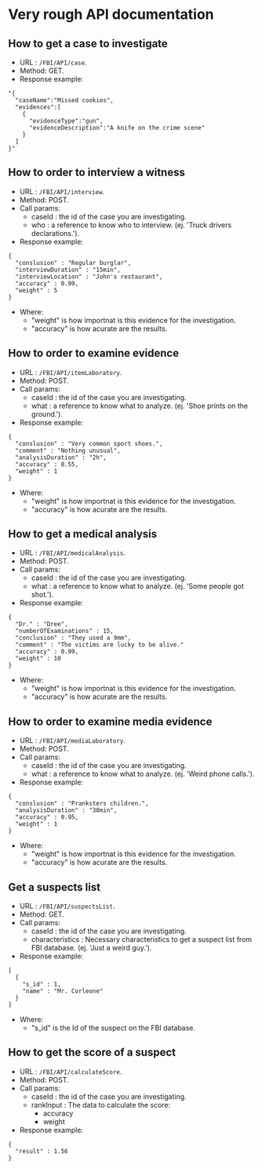 
Very rough API documentation
============================

How to get a case to investigate
--------------------------------

* URL : `/FBI/API/case`.
* Method: GET.
* Response example:
```
"{
  "caseName":"Missed cookies",
  "evidences":[
    {
      "evidenceType":"gun",
      "evidenceDescription":"A knife on the crime scene"
    }
  ]
}"
```
How to order to interview a witness
-----------------------------------

* URL : `/FBI/API/interview`.
* Method: POST.
* Call params:
  * caseId : the id of the case you are investigating. 
  * who : a reference to know who to interview. (ej. 'Truck drivers declarations.').
* Response example:
```
{
  "conslusion" : "Regular burglar",
  "interviewDuration" : "15min",
  "interviewLocation" : "John's restaurant",
  "accuracy" : 0.99,
  "weight" : 5
}

```
* Where:
  * "weight" is how importnat is this evidence for the investigation.
  * "accuracy" is how acurate are the results.

How to order to examine evidence
---------------------------------

* URL : `/FBI/API/itemLaboratory`.
* Method: POST.
* Call params:
  * caseId : the id of the case you are investigating. 
  * what : a reference to know what to analyze. (ej. 'Shoe prints on the ground.').
* Response example:
```
{
  "conslusion" : "Very common sport shoes.",
  "comment" : "Nothing unusual",
  "analysisDuration" : "2h",
  "accuracy" : 0.55,
  "weight" : 1
}

```
* Where:
  * "weight" is how importnat is this evidence for the investigation.
  * "accuracy" is how acurate are the results.

How to get a medical analysis
----------------------------------

* URL : `/FBI/API/medicalAnalysis`.
* Method: POST.
* Call params:
  * caseId : the id of the case you are investigating. 
  * what : a reference to know what to analyze. (ej. 'Some people got shot.').
* Response example:
```
{
  "Dr." : "Dree",
  "numberOfExaminations" : 15,
  "conclusion" : "They used a 9mm",
  "comment" : "The victims are lucky to be alive."
  "accuracy" : 0.99,
  "weight" : 10
}

```
* Where:
  * "weight" is how importnat is this evidence for the investigation.
  * "accuracy" is how acurate are the results.

How to order to examine media evidence
--------------------------------------

* URL : `/FBI/API/mediaLaboratory`.
* Method: POST.
* Call params:
  * caseId : the id of the case you are investigating. 
  * what : a reference to know what to analyze. (ej. 'Weird phone calls.').
* Response example:
```
{
  "conslusion" : "Pranksters children.",
  "analysisDuration" : "30min",
  "accuracy" : 0.95,
  "weight" : 1
}

```
* Where:
  * "weight" is how importnat is this evidence for the investigation.
  * "accuracy" is how acurate are the results.
  
Get a suspects list
-------------------

* URL : `/FBI/API/suspectsList`.
* Method: GET.
* Call params:
  * caseId : the id of the case you are investigating. 
  * characteristics : Necessary characteristics to get a suspect list from FBI database. (ej. 'Just a weird guy.').
* Response example:
```
[
  {
    "s_id" : 1,
    "name" : "Mr. Corleone"
  }
]
```
* Where:
  * "s_id" is the Id of the suspect on the FBI database.

How to get the score of a suspect 
---------------------------------

* URL : `/FBI/API/calculateScore`.
* Method: POST.
* Call params:
  * caseId : the id of the case you are investigating. 
  * rankInput : The data to calculate the score:
    * accuracy
    * weight
* Response example:
```
{    
  "result" : 1.56
}
```
